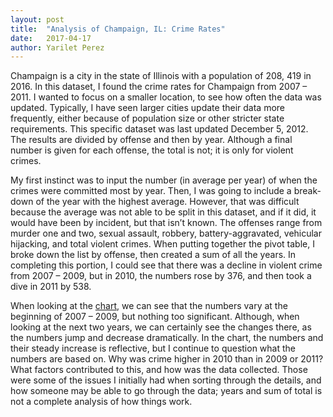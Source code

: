 ```yaml
---
layout: post
title:  "Analysis of Champaign, IL: Crime Rates"
date:   2017-04-17
author: Yarilet Perez
---
```

Champaign is a city in the state of Illinois with a population of 208, 419
in 2016. In this dataset, I found the crime rates for Champaign from
2007 – 2011. I wanted to focus on a smaller location, to see how often the data
was updated. Typically, I have seen larger cities update their data more
frequently, either because of population size or other stricter state
requirements. This specific dataset was last updated December 5, 2012. The
results are divided by offense and then by year. Although a final number is
given for each offense, the total is not; it is only for violent crimes.

My first instinct was to input the number (in average per year) of when the
crimes were committed most by year. Then, I was going to include a break-down
of the year with the highest average. However, that was difficult because the
average was not able to be split in this dataset, and if it did, it would have
been by incident, but that isn’t known. The offenses range from murder one
and two, sexual assault, robbery, battery-aggravated, vehicular hijacking,
and total violent crimes. When putting together the pivot table, I broke down
the list by offense, then created a sum of all the years. In completing this
portion, I could see that there was a decline in violent crime from
2007 – 2009, but in 2010, the numbers rose by 376, and then took a dive in
2011 by 538.

When looking at the [chart](https://docs.google.com/spreadsheets/d/1wFVwx9OcxP8ErYQnJnn3V3cahctYAUj16bKh9vB6rn0/pub?gid=735621734&single=true&output=pdf), we can see that the numbers vary at the beginning of 2007 – 2009, but nothing too significant. Although, when looking at the next
two years, we can certainly see the changes there, as the numbers jump and
decrease dramatically. In the chart, the numbers and their steady increase is
reflective, but I continue to question what the numbers are based on. Why was
crime higher in 2010 than in 2009 or 2011? What factors contributed to this,
and how was the data collected. Those were some of the issues I initially had
when sorting through the details, and how someone may be able to go through the
data; years and sum of total is not a complete analysis of how things work.

